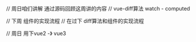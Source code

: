 // 周日咱们讲解 通过源码回顾这周讲的内容 
// vue-diff算法  watch - computed


// 下周 组件的实现流程
// 在过下 diff算法和组件的实现流程 


// 周日 用下vue2 -》 vue3 

